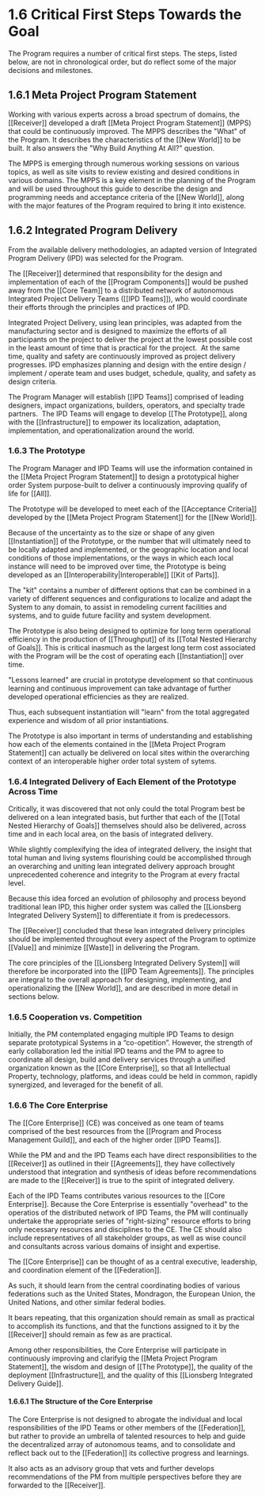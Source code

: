 # 1.6 Critical First Steps Towards the Goal
The Program requires a number of critical first steps. The steps, listed below, are not in chronological order, but do reflect some of the major decisions and milestones.

## 1.6.1 Meta Project Program Statement
Working with various experts across a broad spectrum of domains, the [[Receiver]] developed a draft [[Meta Project Program Statement]] (MPPS) that could be continuously improved. The MPPS describes the "What" of the Program. It describes the characteristics of the [[New World]] to be built. It also answers the "Why Build Anything At All?" question. 

The MPPS is emerging through numerous working sessions on various topics, as well as site visits to review existing and desired conditions in various domains. The MPPS is a key element in the planning of the Program and will be used throughout this guide to describe the design and programming needs and acceptance criteria of the [[New World]], along with the major features of the Program required to bring it into existence.

## 1.6.2 Integrated Program Delivery
From the available delivery methodologies, an adapted version of Integrated Program Delivery (IPD) was selected for the Program.

The [[Receiver]] determined that responsibility for the design and implementation of each of the [[Program Components]] would be pushed away from the [[Core Team]] to a distributed network of autonomous Integrated Project Delivery Teams ([[IPD Teams]]), who would coordinate their efforts through the principles and practices of IPD.

Integrated Project Delivery, using lean principles, was adapted from the manufacturing sector and is designed to maximize the efforts of all participants on the project to deliver the project at the lowest possible cost in the least amount of time that is practical for the project.  At the same time, quality and safety are continuously improved as project delivery progresses. IPD emphasizes planning and design with the entire design / implement / operate team and uses budget, schedule, quality, and safety as design criteria.

The Program Manager will establish [[IPD Teams]] comprised of leading designers, impact organizations, builders, operators, and specialty trade partners.  The IPD Teams will engage to develop [[The Prototype]], along with the [[Infrastructure]] to empower its localization, adaptation, implementation, and operationalization around the world.

### 1.6.3 The Prototype
The Program Manager and IPD Teams will use the information contained in the [[Meta Project Program Statement]] to design a prototypical higher order System purpose-built to deliver a continuously improving qualify of life for [[All]].

The Prototype will be developed to meet each of the [[Acceptance Criteria]] developed by the [[Meta Project Program Statement]] for the [[New World]].

Because of the uncertainty as to the size or shape of any given [[Instantiation]] of the Prototype, or the number that will ultimately need to be locally adapted and implemented, or the geographic location and local conditions of those implementations, or the ways in which each local instance will need to be improved over time, the Prototype is being developed as an [[Interoperability|Interoperable]] [[Kit of Parts]].  

The "kit" contains a number of different options that can be combined in a variety of different sequences and configurations to localize and adapt the System to any domain, to assist in remodeling current facilities and systems, and to guide future facility and system development.

The Prototype is also being designed to optimize for long term operational efficiency in the production of [[Throughput]] of its [[Total Nested Hierarchy of Goals]]. This is critical inasmuch as the largest long term cost associated with the Program will be the cost of operating each [[Instantiation]] over time.

"Lessons learned" are crucial in prototype development so that continuous learning and continuous improvement can take advantage of further developed operational efficiencies as they are realized.

Thus, each subsequent instantiation will "learn" from the total aggregated experience and wisdom of all prior instantiations.

The Prototype is also important in terms of understanding and establishing how each of the elements contained in the [[Meta Project Program Statement]] can actually be delivered on local sites within the overarching context of an interoperable higher order total system of sytems.

### 1.6.4 Integrated Delivery of Each Element of the Prototype Across Time
Critically, it was discovered that not only could the total Program best be delivered on a lean integrated basis, but further that each of the [[Total Nested Hierarchy of Goals]] themselves should also be delivered, across time and in each local area, on the basis of integrated delivery.

While slightly complexifying the idea of integrated delivery, the insight that total human and living systems flourishing could be accomplished through an overarching and uniting lean integrated delivery approach brought unprecedented coherence and integrity to the Program at every fractal level.

Because this idea forced an evolution of philosophy and process beyond traditional lean IPD, this higher order system was called the [[Lionsberg Integrated Delivery System]] to differentiate it from is predecessors.

The [[Receiver]] concluded that these lean integrated delivery principles should be implemented throughout every aspect of the Program to optimize [[Value]] and minimize [[Waste]] in delivering the Program.

The core principles of the [[Lionsberg Integrated Delivery System]] will therefore be incorporated into the [[IPD Team Agreements]]. The principles are integral to the overall approach for designing, implementing, and operationalizing the [[New World]], and are described in more detail in sections below.

### 1.6.5 Cooperation vs. Competition
Initially, the PM contemplated engaging multiple IPD Teams to design separate prototypical Systems in a “co-opetition”. However, the strength of early collaboration led the initial IPD teams and the PM to agree to coordinate all design, build and delivery services through a unified organization known as the [[Core Enterprise]], so that all Intellectual Property, technology, platforms, and ideas could be held in common, rapidly synergized, and leveraged for the benefit of all.

### 1.6.6 The Core Enterprise
The [[Core Enterprise]] (CE) was conceived as one team of teams comprised of the best resources from the [[Program and Process Management Guild]], and each of the higher order [[IPD Teams]].

While the PM and and the IPD Teams each have direct responsibilities to the [[Receiver]] as outlined in their [[Agreements]], they have collectively understood that integration and synthesis of ideas before recommendations are made to the [[Receiver]] is true to the spirit of integrated delivery.

Each of the IPD Teams contributes various resources to the [[Core Enterprise]]. Because the Core Enterprise is essentially "overhead" to the operatios of the distributed network of IPD Teams, the PM will continually undertake the appropriate series of "right-sizing" resource efforts to bring only necessary resources and disciplines to the CE. The CE should also include representatives of all stakeholder groups, as well as wise council and consultants across various domains of insight and expertise.

The [[Core Enterprise]] can be thought of as a central executive, leadership, and coordination element of the [[Federation]].

As such, it should learn from the central coordinating bodies of various federations such as the United States, Mondragon, the European Union, the United Nations, and other similar federal bodies.

It bears repeating, that this organization should remain as small as practical to accomplish its functions, and that the functions assigned to it by the [[Receiver]] should remain as few as are practical.

Among other responsibilities, the Core Enterprise will participate in continuously improving and clarifyig the [[Meta Project Program Statement]], the wisdom and design of [[The Prototype]], the quality of the deployment [[Infrastructure]], and the quality of this [[Lionsberg Integrated Delivery Guide]].

#### 1.6.6.1 The Structure of the Core Enterprise
The Core Enterprise is not designed to abrogate the individual and local responsibilities of the IPD Teams or other members of the [[Federation]], but rather to provide an umbrella of talented resources to help and guide the decentralized array of autonomous teams, and to consolidate and reflect back out to the [[Federation]] its collective progress and learnings.

It also acts as an advisory group that vets and further develops recommendations of the PM from multiple perspectives before they are forwarded to the [[Receiver]].
